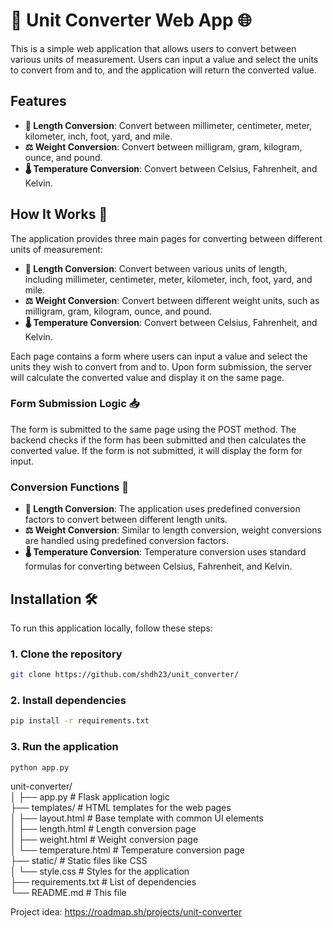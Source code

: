 # 🧮 Unit Converter Web App 🌐

This is a simple web application that allows users to convert between various units of measurement. Users can input a value and select the units to convert from and to, and the application will return the converted value.

## Features

- **📏 Length Conversion**: Convert between millimeter, centimeter, meter, kilometer, inch, foot, yard, and mile.
- **⚖️ Weight Conversion**: Convert between milligram, gram, kilogram, ounce, and pound.
- **🌡️ Temperature Conversion**: Convert between Celsius, Fahrenheit, and Kelvin.

## How It Works 🔧
The application provides three main pages for converting between different units of measurement:

- **📏 Length Conversion**: Convert between various units of length, including millimeter, centimeter, meter, kilometer, inch, foot, yard, and mile.
- **⚖️ Weight Conversion**: Convert between different weight units, such as milligram, gram, kilogram, ounce, and pound.
- **🌡️ Temperature Conversion**: Convert between Celsius, Fahrenheit, and Kelvin.

Each page contains a form where users can input a value and select the units they wish to convert from and to. Upon form submission, the server will calculate the converted value and display it on the same page.

### Form Submission Logic 📥
The form is submitted to the same page using the POST method. The backend checks if the form has been submitted and then calculates the converted value. If the form is not submitted, it will display the form for input.

### Conversion Functions 🔄
- **📏 Length Conversion**: The application uses predefined conversion factors to convert between different length units.
- **⚖️ Weight Conversion**: Similar to length conversion, weight conversions are handled using predefined conversion factors.
- **🌡️ Temperature Conversion**: Temperature conversion uses standard formulas for converting between Celsius, Fahrenheit, and Kelvin.

## Installation 🛠️

To run this application locally, follow these steps:

### 1. Clone the repository
```sh
git clone https://github.com/shdh23/unit_converter/
```

### 2. Install dependencies
```sh
pip install -r requirements.txt
```

### 3. Run the application
```sh
python app.py
```

unit-converter/  
│
├── app.py              # Flask application logic  
├── templates/          # HTML templates for the web pages  
│   ├── layout.html     # Base template with common UI elements  
│   ├── length.html     # Length conversion page  
│   ├── weight.html     # Weight conversion page  
│   └── temperature.html # Temperature conversion page  
├── static/             # Static files like CSS  
│   └── style.css       # Styles for the application  
├── requirements.txt    # List of dependencies  
└── README.md           # This file

Project idea: https://roadmap.sh/projects/unit-converter 
